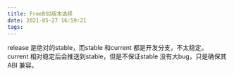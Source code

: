```yaml
---
title: FreeBSD版本选择
date: 2021-05-27 16:59:21
tags:
---
```


release 是绝对的stable，而stable 和current 都是开发分支，不太稳定。
current 相对稳定后会推送到stable，但是不保证stable 没有大bug，只是确保其ABI 兼容。 
